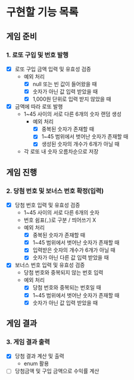 # 구현할 기능 목록

## 게임 준비

### 1. 로또 구입 및 번호 발행

- [x] 로또 구입 금액 입력 및 유효성 검증
    - 예외 처리
        - [x] null 또는 빈 값이 들어왔을 때
        - [x] 숫자가 아닌 값 입력 받았을 때
        - [x] 1,000원 단위로 입력 받지 않았을 때
- [x] 금액에 따라 로또 발행
    - 1~45 사이의 서로 다른 6개의 숫자 랜덤 생성
        - 예외 처리
            - [x] 중복된 숫자가 존재할 때
            - [x] 1~45 범위에서 벗어난 숫자가 존재할 때
            - [x] 생성된 숫자의 개수가 6개가 아닐 때
    - 각 로또 내 숫자 오름차순으로 저장

## 게임 진행

### 2. 당첨 번호 및 보너스 번호 확정(입력)

- [x] 당첨 번호 입력 및 유효성 검증
    - 1~45 사이의 서로 다른 6개의 숫자
    - 번호 쉼표(`,`)로 구분 / 띄어쓰기 X
    - 예외 처리
        - [x] 중복된 숫자가 존재할 때
        - [x] 1~45 범위에서 벗어난 숫자가 존재할 때
        - [x] 입력받은 숫자의 개수가 6개가 아닐 때
        - [x] 숫자가 아닌 다른 값 입력 받았을 때
- [x] 보너스 번호 입력 및 유효성 검증
    - 당첨 번호와 중복되지 않는 번호 입력
    - 예외 처리
        - [x] 당첨 번호와 중복되는 번호일 때
        - [x] 1~45 범위에서 벗어난 숫자가 존재할 때
        - [x] 숫자가 아닌 값 입력 받았을 때

## 게임 결과

### 3. 게임 결과 출력

- [x] 당첨 결과 계산 및 출력
    - enum 활용
- [ ] 당첨금액 및 구입 금액으로 수익률 계산
